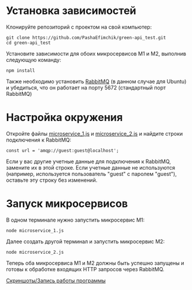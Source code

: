 # Установка зависимостей
Клонируйте репозиторий с проектом на свой компьютер:
```
git clone https://github.com/PashaEfimchik/green-api_test.git
cd green-api_test
```
Установите зависимости для обоих микросервисов М1 и М2, выполнив следующую команду:
```
npm install
```
Также необходимо установить [RabbitMQ](https://www.cherryservers.com/blog/how-to-install-and-start-using-rabbitmq-on-ubuntu-22-04) (в данном случае для Ubuntu) и убедиться, что он работает на порту 5672 (стандартный порт RabbitMQ)
# Настройка окружения
Откройте файлы [microservice_1.js](https://github.com/PashaEfimchik/green-api_test/blob/main/microservice_1.js) и [microservice_2.js](https://github.com/PashaEfimchik/green-api_test/blob/main/microservice_2.js) и найдите строки подключения к RabbitMQ:
```
const url = 'amqp://guest:guest@localhost';
```
Если у вас другие учетные данные для подключения к RabbitMQ, замените их в этой строке. Если учетные данные не используются (например, используется пользователь "guest" с паролем "guest"), оставьте эту строку без изменений.
# Запуск микросервисов
В одном терминале нужно запустить микросервис M1:
```
node microservice_1.js
```
Далее создать другой терминал и запустить микросервис M2:
```
node microservice_2.js
```
Теперь оба микросервиса М1 и М2 должны быть успешно запущены и готовы к обработке входящих HTTP запросов через RabbitMQ.  

[Скриншоты/Запись работы программы](https://drive.google.com/drive/folders/16gTr4NCzL_keUkDahEHPOprVX1h5j99t?usp=sharing)
